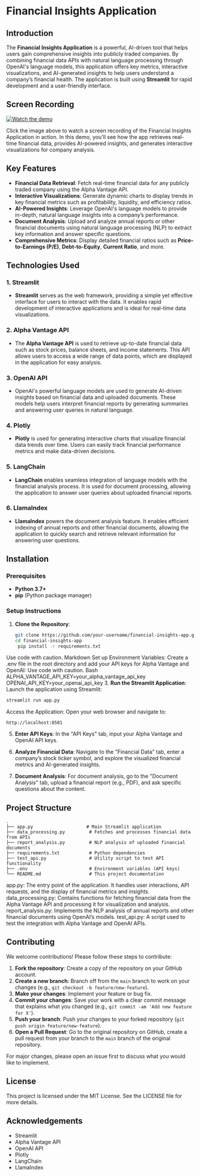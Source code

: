 # Financial Insights Application

## Introduction

The **Financial Insights Application** is a powerful, AI-driven tool that helps users gain comprehensive insights into publicly traded companies. By combining financial data APIs with natural language processing through OpenAI's language models, this application offers key metrics, interactive visualizations, and AI-generated insights to help users understand a company’s financial health. The application is built using **Streamlit** for rapid development and a user-friendly interface.

## Screen Recording

[![Watch the demo](https://img.youtube.com/vi/etLcaK7pp3U/maxresdefault.jpg)](https://www.youtube.com/watch?v=etLcaK7pp3U)

Click the image above to watch a screen recording of the Financial Insights Application in action. In this demo, you'll see how the app retrieves real-time financial data, provides AI-powered insights, and generates interactive visualizations for company analysis.


## Key Features

- **Financial Data Retrieval**: Fetch real-time financial data for any publicly traded company using the Alpha Vantage API.
- **Interactive Visualizations**: Generate dynamic charts to display trends in key financial metrics such as profitability, liquidity, and efficiency ratios.
- **AI-Powered Insights**: Leverage OpenAI's language models to provide in-depth, natural language insights into a company’s performance.
- **Document Analysis**: Upload and analyze annual reports or other financial documents using natural language processing (NLP) to extract key information and answer specific questions.
- **Comprehensive Metrics**: Display detailed financial ratios such as **Price-to-Earnings (P/E)**, **Debt-to-Equity**, **Current Ratio**, and more.

## Technologies Used

### 1. **Streamlit**
   - **Streamlit** serves as the web framework, providing a simple yet effective interface for users to interact with the data. It enables rapid development of interactive applications and is ideal for real-time data visualizations.

### 2. **Alpha Vantage API**
   - The **Alpha Vantage API** is used to retrieve up-to-date financial data such as stock prices, balance sheets, and income statements. This API allows users to access a wide range of data points, which are displayed in the application for easy analysis.

### 3. **OpenAI API**
   - OpenAI's powerful language models are used to generate AI-driven insights based on financial data and uploaded documents. These models help users interpret financial reports by generating summaries and answering user queries in natural language.

### 4. **Plotly**
   - **Plotly** is used for generating interactive charts that visualize financial data trends over time. Users can easily track financial performance metrics and make data-driven decisions.

### 5. **LangChain**
   - **LangChain** enables seamless integration of language models with the financial analysis process. It is used for document processing, allowing the application to answer user queries about uploaded financial reports.

### 6. **LlamaIndex**
   - **LlamaIndex** powers the document analysis feature. It enables efficient indexing of annual reports and other financial documents, allowing the application to quickly search and retrieve relevant information for answering user questions.

## Installation

### Prerequisites

- **Python 3.7+**
- **pip** (Python package manager)

### Setup Instructions

1. **Clone the Repository**:
   ```bash
   git clone https://github.com/your-username/financial-insights-app.git
   cd financial-insights-app
    pip install -r requirements.txt
Use code with caution.
Markdown
Set up Environment Variables: Create a .env file in the root directory and add your API keys for Alpha Vantage and OpenAI:
Use code with caution.
Bash
ALPHA_VANTAGE_API_KEY=your_alpha_vantage_api_key
OPENAI_API_KEY=your_openai_api_key
3. **Run the Streamlit Application**: Launch the application using Streamlit:
```bash
streamlit run app.py
```
Access the Application: Open your web browser and navigate to:
```
http://localhost:8501
```
5. **Enter API Keys**: In the "API Keys" tab, input your Alpha Vantage and OpenAI API keys.

6. **Analyze Financial Data**: Navigate to the "Financial Data" tab, enter a company’s stock ticker symbol, and explore the visualized financial metrics and AI-generated insights.

7. **Document Analysis**: For document analysis, go to the "Document Analysis" tab, upload a financial report (e.g., PDF), and ask specific questions about the content.

## Project Structure
```
.
├── app.py                    # Main Streamlit application
├── data_processing.py         # Fetches and processes financial data from APIs
├── report_analysis.py         # NLP analysis of uploaded financial documents
├── requirements.txt           # Python dependencies
├── test_api.py                # Utility script to test API functionality
├── .env                       # Environment variables (API keys)
└── README.md                  # This project documentation

```
app.py: The entry point of the application. It handles user interactions, API requests, and the display of financial metrics and insights.
data_processing.py: Contains functions for fetching financial data from the Alpha Vantage API and processing it for visualization and analysis.
report_analysis.py: Implements the NLP analysis of annual reports and other financial documents using OpenAI’s models.
test_api.py: A script used to test the integration with Alpha Vantage and OpenAI APIs.

## Contributing
We welcome contributions! Please follow these steps to contribute:

1. **Fork the repository**: Create a copy of the repository on your GitHub account.
2. **Create a new branch**:  Branch off from the `main` branch to work on your changes (e.g., `git checkout -b feature/new-feature`).
3. **Make your changes**: Implement your feature or bug fix.
4. **Commit your changes**:  Save your work with a clear commit message that explains what you changed (e.g., `git commit -am 'Add new feature for X'`).
5. **Push your branch**:  Push your changes to your forked repository (`git push origin feature/new-feature`).
6. **Open a Pull Request**:  Go to the original repository on GitHub, create a pull request from your branch to the `main` branch of the original repository.  

For major changes, please open an issue first to discuss what you would like to implement.

## License
This project is licensed under the MIT License. See the LICENSE file for more details.

## Acknowledgements
- Streamlit
- Alpha Vantage API
- OpenAI API
- Plotly
- LangChain
- LlamaIndex
